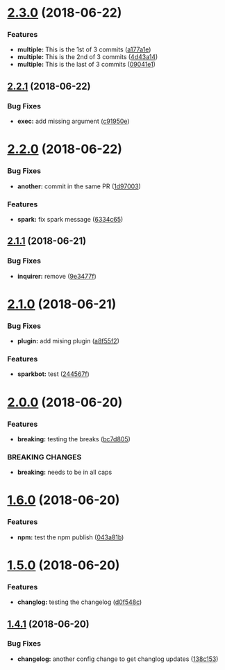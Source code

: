 # [2.3.0](https://github.com/collab-ui/automatetest/compare/v2.2.1...v2.3.0) (2018-06-22)


### Features

* **multiple:** This is the 1st of 3 commits ([a177a1e](https://github.com/collab-ui/automatetest/commit/a177a1e))
* **multiple:** This is the 2nd of 3 commits ([4d43a14](https://github.com/collab-ui/automatetest/commit/4d43a14))
* **multiple:** This is the last of 3 commits ([09041e1](https://github.com/collab-ui/automatetest/commit/09041e1))

## [2.2.1](https://github.com/collab-ui/automatetest/compare/v2.2.0...v2.2.1) (2018-06-22)


### Bug Fixes

* **exec:** add missing argument ([c91950e](https://github.com/collab-ui/automatetest/commit/c91950e))

# [2.2.0](https://github.com/collab-ui/automatetest/compare/v2.1.1...v2.2.0) (2018-06-22)


### Bug Fixes

* **another:** commit in the same PR ([1d97003](https://github.com/collab-ui/automatetest/commit/1d97003))


### Features

* **spark:** fix spark message ([6334c65](https://github.com/collab-ui/automatetest/commit/6334c65))

## [2.1.1](https://github.com/collab-ui/automatetest/compare/v2.1.0...v2.1.1) (2018-06-21)


### Bug Fixes

* **inquirer:** remove ([9e3477f](https://github.com/collab-ui/automatetest/commit/9e3477f))

# [2.1.0](https://github.com/collab-ui/automatetest/compare/v2.0.0...v2.1.0) (2018-06-21)


### Bug Fixes

* **plugin:** add mising plugin ([a8f55f2](https://github.com/collab-ui/automatetest/commit/a8f55f2))


### Features

* **sparkbot:** test ([244567f](https://github.com/collab-ui/automatetest/commit/244567f))

# [2.0.0](https://github.com/collab-ui/automatetest/compare/v1.6.0...v2.0.0) (2018-06-20)


### Features

* **breaking:** testing the breaks ([bc7d805](https://github.com/collab-ui/automatetest/commit/bc7d805))


### BREAKING CHANGES

* **breaking:** needs to be in all caps

# [1.6.0](https://github.com/collab-ui/automatetest/compare/v1.5.0...v1.6.0) (2018-06-20)


### Features

* **npm:** test the npm publish ([043a81b](https://github.com/collab-ui/automatetest/commit/043a81b))

# [1.5.0](https://github.com/collab-ui/automatetest/compare/v1.4.1...v1.5.0) (2018-06-20)


### Features

* **changlog:** testing the changelog ([d0f548c](https://github.com/collab-ui/automatetest/commit/d0f548c))

## [1.4.1](https://github.com/collab-ui/automatetest/compare/v1.4.0...v1.4.1) (2018-06-20)


### Bug Fixes

* **changelog:** another config change to get changlog updates ([138c153](https://github.com/collab-ui/automatetest/commit/138c153))
